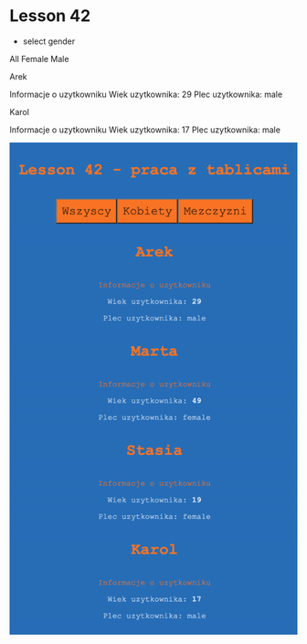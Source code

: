 # Lesson 42

- select gender

All  Female  Male

Arek

Informacje o uzytkowniku
Wiek uzytkownika: 29
Plec uzytkownika: male

Karol

Informacje o uzytkowniku
Wiek uzytkownika: 17
Plec uzytkownika: male

![img](./assets/img.png)